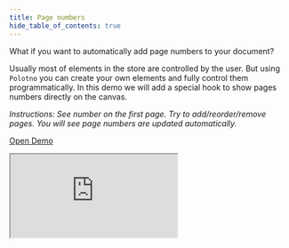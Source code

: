 ```yaml
---
title: Page numbers
hide_table_of_contents: true
---
```


What if you want to automatically add page numbers to your document?

Usually most of elements in the store are controlled by the user. But using `Polotno` you can create your own elements and fully control them programmatically.
In this demo we will add a special hook to show pages numbers directly on the canvas.

_Instructions: See number on the first page. Try to add/reorder/remove pages. You will see page numbers are updated automatically._

<p><a className="button button--primary" href="https://codesandbox.io/s/github/polotno-project/polotno-site/tree/source/examples/polotno-page-numbers" target="_blank">Open Demo</a></p>

<iframe
    src="https://codesandbox.io/embed/github/polotno-project/polotno-site/tree/source/examples/polotno-page-numbers?fontsize=11&hidenavigation=1&theme=dark&view=preview"
    style={{
      width: '100%',
      height: '700px',
      border: 0,
      overflow: 'hidden',
    }}
    title="Polotno demo"
    allow="geolocation; microphone; camera; midi; vr; accelerometer; gyroscope; payment; ambient-light-sensor; encrypted-media; usb"
    sandbox="allow-modals allow-forms allow-popups allow-scripts allow-same-origin allow-downloads"
  ></iframe>
